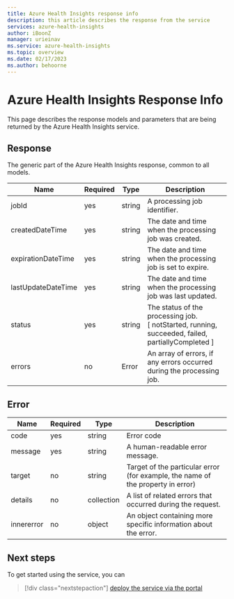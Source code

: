 ```yaml
---
title: Azure Health Insights response info  
description: this article describes the response from the service
services: azure-health-insights
author: iBoonZ
manager: urieinav
ms.service: azure-health-insights
ms.topic: overview
ms.date: 02/17/2023
ms.author: behoorne
---
```


# Azure Health Insights Response Info  

This page describes the response models and parameters that are being returned by the Azure Health Insights service.


## Response
The generic part of the Azure Health Insights response, common to all models.

Name              |Required|Type  |Description                                                                                     
------------------|--------|------|------------------------------------------------------------------------------------------------
jobId             |yes     |string|A processing job identifier.                                                                    
createdDateTime   |yes     |string|The date and time when the processing job was created.                                          
expirationDateTime|yes     |string|The date and time when the processing job is set to expire.                                     
lastUpdateDateTime|yes     |string|The date and time when the processing job was last updated.                                     
status            |yes     |string|The status of the processing job. [ notStarted, running, succeeded, failed, partiallyCompleted ]
errors            |no      |Error|An array of errors, if any errors occurred during the processing job.                           

## Error

Name      |Required|Type      |Description                                                             
----------|--------|----------|------------------------------------------------------------------------
code      |yes     |string    |Error code                                                              
message   |yes     |string    |A human-readable error message.                                         
target    |no      |string    |Target of the particular error (for example, the name of the property in error)
details   |no      |collection|A list of related errors that occurred during the request.              
innererror|no      |object    |An object containing more specific information about the error.         

## Next steps

To get started using the service, you can 

>[!div class="nextstepaction"]
> [deploy the service via the portal](deploy-portal.md) 
